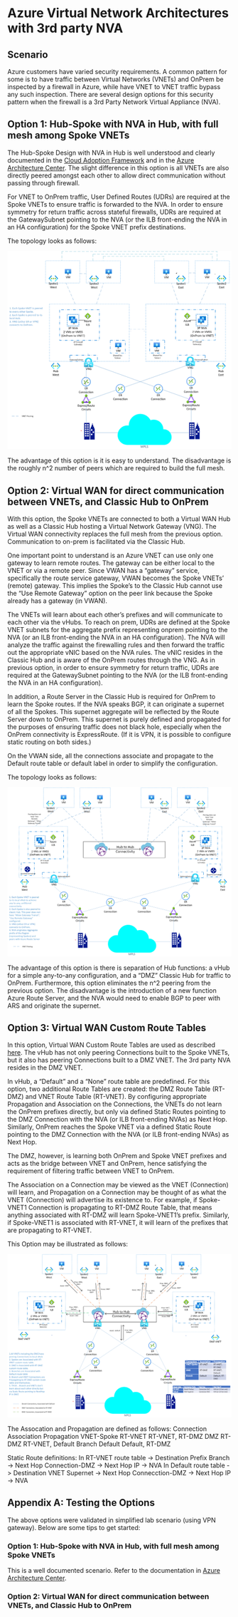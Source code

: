 # Azure Virtual Network Architectures with 3rd party NVA
## Scenario
Azure customers have varied security requirements. A common pattern for some is to have traffic between Virtual Networks (VNETs) and OnPrem be inspected by a firewall in Azure, while have VNET to VNET traffic bypass any such inspection. There are several design options for this security pattern when the firewall is a 3rd Party Network Virtual Appliance (NVA).
## Option 1: Hub-Spoke with NVA in Hub, with full mesh among Spoke VNETs
The Hub-Spoke Design with NVA in Hub is well understood and clearly documented in the [Cloud Adoption Framework](https://docs.microsoft.com/en-us/azure/cloud-adoption-framework/ready/azure-best-practices/hub-spoke-network-topology) and in the [Azure Architecture Center](https://docs.microsoft.com/en-us/azure/architecture/reference-architectures/dmz/nva-ha). The slight difference in this option is all VNETs are also directly peered amongst each other to allow direct communication without passing through firewall. 

For VNET to OnPrem traffic, User Defined Routes (UDRs) are required at the Spoke VNETs to ensure traffic is forwarded to the NVA. In order to ensure symmetry for return traffic across stateful firewalls, UDRs are required at the GatewaySubnet pointing to the NVA (or the ILB front-ending the NVA in an HA configuration) for the Spoke VNET prefix destinations.

The topology looks as follows:

![Option 1](/Images/Option1.png)

The advantage of this option is it is easy to understand. The disadvantage is the roughly n^2 number of peers which are required to build the full mesh.
## Option 2: Virtual WAN for direct communication between VNETs, and Classic Hub to OnPrem
With this option, the Spoke VNETs are connected to both a Virtual WAN Hub as well as a Classic Hub hosting a Virtual Network Gateway (VNG). The Virtual WAN connectivity replaces the full mesh from the previous option. Communication to on-prem is facilitated via the Classic Hub.

One important point to understand is an Azure VNET can use only one gateway to learn remote routes. The gateway can be either local to the VNET or via a remote peer. Since VWAN has a “gateway” service, specifically the route service gateway, VWAN becomes the Spoke VNETs’ (remote) gateway. This implies the Spoke’s to the Classic Hub cannot use the “Use Remote Gateway” option on the peer link because the Spoke already has a gateway (in VWAN). 

The VNETs will learn about each other’s prefixes and will communicate to each other via the vHubs. To reach on prem, UDRs are defined at the Spoke VNET subnets for the aggregate prefix representing onprem pointing to the NVA (or an ILB front-ending the NVA in an HA configuration). The NVA will analyze the traffic against the firewalling rules and then forward the traffic out the appropriate vNIC based on the NVA rules. The vNIC resides in the Classic Hub and is aware of the OnPrem routes through the VNG. As in previous option, in order to ensure symmetry for return traffic, UDRs are required at the GatewaySubnet pointing to the NVA (or the ILB front-ending the NVA in an HA configuration).

In addition, a Route Server in the Classic Hub is required for OnPrem to learn the Spoke routes. If the NVA speaks BGP, it can originate a supernet of all the Spokes. This supernet aggregate will be reflected by the Route Server down to OnPrem. This supernet is purely defined and propagated for the purposes of ensuring traffic does not black hole, especially when the OnPrem connectivity is ExpressRoute. (If it is VPN, it is possible to configure static routing on both sides.)

On the VWAN side, all the connections associate and propagate to the Default route table or default label in order to simplify the configuration. 

The topology looks as follows:

![Option 2](/Images/Option2.png)

The advantage of this option is there is separation of Hub functions: a vHub for a simple any-to-any configuration, and a “DMZ” Classic Hub for traffic to OnPrem. Furthermore, this option eliminates the n^2 peering from the previous option. The disadvantage is the introduction of a new function Azure Route Server, and the NVA would need to enable BGP to peer with ARS and originate the supernet.

## Option 3: Virtual WAN Custom Route Tables
In this option, Virtual WAN Custom Route Tables are used as described [here](https://docs.microsoft.com/en-us/azure/virtual-wan/scenario-route-through-nvas-custom#alternate). The vHub has not only peering Connections built to the Spoke VNETs, but it also has peering Connections built to a DMZ VNET. The 3rd party NVA resides in the DMZ VNET.

In vHub, a “Default” and a “None” route table are predefined. For this option, two additional Route Tables are created: the DMZ Route Table (RT-DMZ) and VNET Route Table (RT-VNET). By configuring appropriate Propagation and Association on the Connections, the VNETs do not learn the OnPrem prefixes directly, but only via defined Static Routes pointing to the DMZ Connection with the NVA (or ILB front-ending NVAs) as Next Hop. Similarly, OnPrem reaches the Spoke VNET via a defined Static Route pointing to the DMZ Connection with the NVA (or ILB front-ending NVAs) as Next Hop. 

The DMZ, however, is learning both OnPrem and Spoke VNET prefixes and acts as the bridge between VNET and OnPrem, hence satisfying the requirement of filtering traffic between VNET to OnPrem.

The Association on a Connection may be viewed as the VNET (Connection) will learn, and Propagation on a Connection may be thought of as what the VNET (Connection) will advertise its existence to. For example, if Spoke-VNET1 Connection is propagating to RT-DMZ Route Table, that means anything associated with RT-DMZ will learn Spoke-VNET1’s prefix. Similarly, if Spoke-VNET1 is associated with RT-VNET, it will learn of the prefixes that are propagating to RT-VNET.

This Option may be illustrated as follows:

![Option 3](/Images/Option3.png)

The Assocation and Propagation are defined as follows:
Connection	  Association	  Propagation
VNET-Spoke	  RT-VNET	      RT-VNET, RT-DMZ
DMZ	          RT-DMZ	      RT-VNET, Default
Branch	      Default     	Default, RT-DMZ

Static Route definitions: 
In RT-VNET route table -> Destination Prefix Branch -> Next Hop Connection-DMZ -> Next Hop IP -> NVA
In Default route table -> Destination VNET Supernet -> Next Hop Connecction-DMZ -> Next Hop IP -> NVA


## Appendix A: Testing the Options
The above options were validated in simplified lab scenario (using VPN gateway). Below are some tips to get started:

### Option 1: Hub-Spoke with NVA in Hub, with full mesh among Spoke VNETs
This is a well documented scenario. Refer to the documentation in [Azure Architecture Center](https://docs.microsoft.com/en-us/azure/architecture/reference-architectures/dmz/nva-ha).

### Option 2: Virtual WAN for direct communication between VNETs, and Classic Hub to OnPrem
